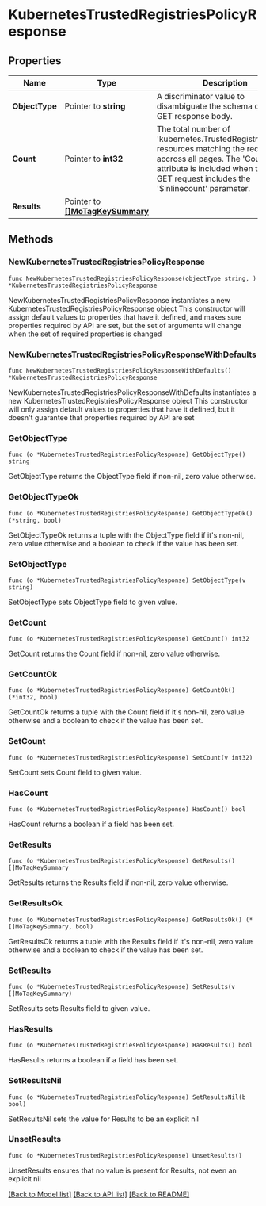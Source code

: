 # KubernetesTrustedRegistriesPolicyResponse

## Properties

Name | Type | Description | Notes
------------ | ------------- | ------------- | -------------
**ObjectType** | Pointer to **string** | A discriminator value to disambiguate the schema of a HTTP GET response body. | 
**Count** | Pointer to **int32** | The total number of &#39;kubernetes.TrustedRegistriesPolicy&#39; resources matching the request, accross all pages. The &#39;Count&#39; attribute is included when the HTTP GET request includes the &#39;$inlinecount&#39; parameter. | [optional] 
**Results** | Pointer to [**[]MoTagKeySummary**](MoTagKeySummary.md) |  | [optional] 

## Methods

### NewKubernetesTrustedRegistriesPolicyResponse

`func NewKubernetesTrustedRegistriesPolicyResponse(objectType string, ) *KubernetesTrustedRegistriesPolicyResponse`

NewKubernetesTrustedRegistriesPolicyResponse instantiates a new KubernetesTrustedRegistriesPolicyResponse object
This constructor will assign default values to properties that have it defined,
and makes sure properties required by API are set, but the set of arguments
will change when the set of required properties is changed

### NewKubernetesTrustedRegistriesPolicyResponseWithDefaults

`func NewKubernetesTrustedRegistriesPolicyResponseWithDefaults() *KubernetesTrustedRegistriesPolicyResponse`

NewKubernetesTrustedRegistriesPolicyResponseWithDefaults instantiates a new KubernetesTrustedRegistriesPolicyResponse object
This constructor will only assign default values to properties that have it defined,
but it doesn't guarantee that properties required by API are set

### GetObjectType

`func (o *KubernetesTrustedRegistriesPolicyResponse) GetObjectType() string`

GetObjectType returns the ObjectType field if non-nil, zero value otherwise.

### GetObjectTypeOk

`func (o *KubernetesTrustedRegistriesPolicyResponse) GetObjectTypeOk() (*string, bool)`

GetObjectTypeOk returns a tuple with the ObjectType field if it's non-nil, zero value otherwise
and a boolean to check if the value has been set.

### SetObjectType

`func (o *KubernetesTrustedRegistriesPolicyResponse) SetObjectType(v string)`

SetObjectType sets ObjectType field to given value.


### GetCount

`func (o *KubernetesTrustedRegistriesPolicyResponse) GetCount() int32`

GetCount returns the Count field if non-nil, zero value otherwise.

### GetCountOk

`func (o *KubernetesTrustedRegistriesPolicyResponse) GetCountOk() (*int32, bool)`

GetCountOk returns a tuple with the Count field if it's non-nil, zero value otherwise
and a boolean to check if the value has been set.

### SetCount

`func (o *KubernetesTrustedRegistriesPolicyResponse) SetCount(v int32)`

SetCount sets Count field to given value.

### HasCount

`func (o *KubernetesTrustedRegistriesPolicyResponse) HasCount() bool`

HasCount returns a boolean if a field has been set.

### GetResults

`func (o *KubernetesTrustedRegistriesPolicyResponse) GetResults() []MoTagKeySummary`

GetResults returns the Results field if non-nil, zero value otherwise.

### GetResultsOk

`func (o *KubernetesTrustedRegistriesPolicyResponse) GetResultsOk() (*[]MoTagKeySummary, bool)`

GetResultsOk returns a tuple with the Results field if it's non-nil, zero value otherwise
and a boolean to check if the value has been set.

### SetResults

`func (o *KubernetesTrustedRegistriesPolicyResponse) SetResults(v []MoTagKeySummary)`

SetResults sets Results field to given value.

### HasResults

`func (o *KubernetesTrustedRegistriesPolicyResponse) HasResults() bool`

HasResults returns a boolean if a field has been set.

### SetResultsNil

`func (o *KubernetesTrustedRegistriesPolicyResponse) SetResultsNil(b bool)`

 SetResultsNil sets the value for Results to be an explicit nil

### UnsetResults
`func (o *KubernetesTrustedRegistriesPolicyResponse) UnsetResults()`

UnsetResults ensures that no value is present for Results, not even an explicit nil

[[Back to Model list]](../README.md#documentation-for-models) [[Back to API list]](../README.md#documentation-for-api-endpoints) [[Back to README]](../README.md)


